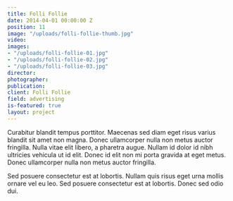 ```yaml
---
title: Folli Follie
date: 2014-04-01 00:00:00 Z
position: 11
image: "/uploads/folli-follie-thumb.jpg"
video: 
images:
- "/uploads/folli-follie-01.jpg"
- "/uploads/folli-follie-02.jpg"
- "/uploads/folli-follie-03.jpg"
director: 
photographer:
publication:
client: Folli Follie
field: advertising
is-featured: true
layout: project
---
```


Curabitur blandit tempus porttitor. Maecenas sed diam eget risus varius blandit sit amet non magna. Donec ullamcorper nulla non metus auctor fringilla. Nulla vitae elit libero, a pharetra augue. Nullam id dolor id nibh ultricies vehicula ut id elit. Donec id elit non mi porta gravida at eget metus. Donec ullamcorper nulla non metus auctor fringilla.

Sed posuere consectetur est at lobortis. Nullam quis risus eget urna mollis ornare vel eu leo. Sed posuere consectetur est at lobortis. Donec sed odio dui.